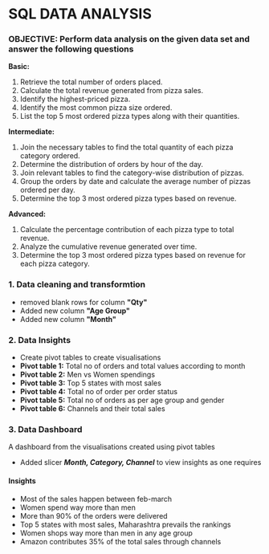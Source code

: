 
# SQL DATA ANALYSIS

### OBJECTIVE: Perform data analysis on the given data set and answer the following questions
**Basic:**
1. Retrieve the total number of orders placed.
2. Calculate the total revenue generated from pizza sales.
3. Identify the highest-priced pizza.
4. Identify the most common pizza size ordered.
5. List the top 5 most ordered pizza types along with their quantities.


**Intermediate:**
1. Join the necessary tables to find the total quantity of each pizza category ordered.
2. Determine the distribution of orders by hour of the day.
3. Join relevant tables to find the category-wise distribution of pizzas.
4. Group the orders by date and calculate the average number of pizzas ordered per day.
5. Determine the top 3 most ordered pizza types based on revenue.

**Advanced:**
1. Calculate the percentage contribution of each pizza type to total revenue.
2. Analyze the cumulative revenue generated over time.
3. Determine the top 3 most ordered pizza types based on revenue for each pizza category.

### 1. Data cleaning and transformtion
* removed blank rows for column **"Qty"**
* Added new column **"Age Group"**
* Added new column **"Month"**

### 2. Data Insights
* Create pivot tables to create visualisations
* **Pivot table 1:** Total no of orders and total values according to month
* **Pivot table 2:** Men vs Women spendings
* **Pivot table 3:** Top 5 states with most sales
* **Pivot table 4:** Total no of order per order status
* **Pivot table 5:** Total no of orders as per age group and gender
* **Pivot table 6:** Channels and their total sales

### 3. Data Dashboard
A dashboard from the visualisations created using pivot tables
* Added slicer **_Month, Category, Channel_** to view insights as one requires
#### Insights
* Most of the sales happen between feb-march
* Women spend way more than men
* More than 90% of the orders were delivered
* Top 5 states with most sales, Maharashtra prevails the rankings
* Women shops way more than men in any age group
* Amazon contributes 35% of the total sales through channels

  
